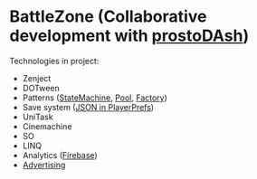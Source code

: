 # BattleZone (Collaborative development with <a href="https://github.com/prostoDAsh" target="_blank">prostoDAsh</a>)

Technologies in project:
- Zenject
- DOTween
- Patterns ([StateMachine](Assets/Scripts/Player/PlayerStateMachine), [Pool](Assets/Scripts/Pool/Pool.cs), [Factory](Assets/Scripts/Enemy/EnemyFactory.cs))
- Save system ([JSON in PlayerPrefs]((Assets/Scripts/GameData/SaveSystemJson.cs)))
- UniTask 
- Cinemachine
- SO
- LINQ 
- Analytics ([Firebase](Assets/Scripts/GameManager.cs))
- [Advertising](Assets/Scripts/UI/UIManager.cs) 

